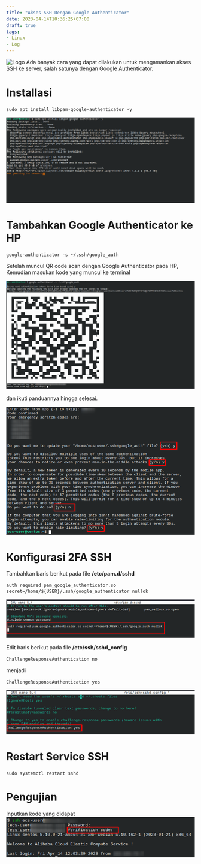 ```yaml
---
title: "Akses SSH Dengan Google Authenticator"
date: 2023-04-14T10:36:25+07:00
draft: true
tags:
- Linux
- Log
---
```

![Logo](https://cdn-blog.adafruit.com/uploads/2021/09/Untitled-2.png)
Ada banyak cara yang dapat dilakukan untuk mengamankan akses SSH ke server, salah satunya dengan Google Authenticator.

# Installasi
    sudo apt install libpam-google-authenticator -y

![Installasi](https://raw.githubusercontent.com/bembenk18/Images/main/Google-Auth/1.png)

# Tambahkan Google Authenticator ke HP
    google-authenticator -s ~/.ssh/google_auth
Setelah muncul QR code scan dengan Google Authenticator pada HP, Kemudian masukan kode yang muncul ke terminal 

![Scan](https://raw.githubusercontent.com/bembenk18/Images/main/Google-Auth/2.png)

dan ikuti panduannya hingga selesai.

![Scan](https://raw.githubusercontent.com/bembenk18/Images/main/Google-Auth/3.png)
# Konfigurasi 2FA SSH
Tambahkan baris berikut pada file  **/etc/pam.d/sshd**

    auth required pam_google_authenticator.so secret=/home/${USER}/.ssh/google_authenticator nullok
![Hehe](https://raw.githubusercontent.com/bembenk18/Images/main/Google-Auth/4.png)

Edit baris berikut pada file  **/etc/ssh/sshd_config**

    ChallengeResponseAuthentication no
menjadi

    ChallengeResponseAuthentication yes

![Hehe](https://raw.githubusercontent.com/bembenk18/Images/main/Google-Auth/5.png)

# Restart Service SSH
    sudo systemctl restart sshd

# Pengujian
Inputkan kode yang didapat 
![Test](https://raw.githubusercontent.com/bembenk18/Images/main/Google-Auth/6.png)

